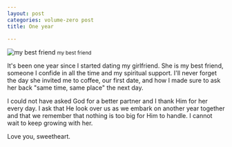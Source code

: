 ```yaml
---
layout: post
categories: volume-zero post
title: One year
 
---
```



![my best friend](http://dl.dropbox.com/u/418570/kyledreger/one-year.jpg "my best friend")
<small>my best friend</small>

It's been one year since I started dating my girlfriend. She is my best friend, someone I confide in all the time and my spiritual support. I'll never forget the day she invited me to coffee, our first date, and how I made sure to ask her back "same time, same place" the next day.

I could not have asked God for a better partner and I thank Him for her every day. I ask that He look over us as we embark on another year together and that we remember that nothing is too big for Him to handle. I cannot wait to keep growing with her.

Love you, sweetheart.
